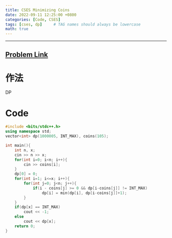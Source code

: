 ```yaml
---
title: CSES Minimizing Coins
date: 2022-09-11 12:25:00 +0800
categories: [Code, CSES]
tags: [cses, dp]     # TAG names should always be lowercase
math: true
---
```


---
## [Problem Link](https://cses.fi/problemset/task/1634/ "CSES-Minimizing Coins")

**作法**
===

DP


**Code**
===

```cpp
#include <bits/stdc++.h>
using namespace std;
vector<int> dp(1000005, INT_MAX), coins(105);

int main(){
    int n, x;
    cin >> n >> x;
    for(int i=0; i<n; i++){
        cin >> coins[i];
    }
    dp[0] = 0;
    for(int i=1; i<=x; i++){
        for(int j=0; j<n; j++){
            if(i - coins[j] >= 0 && dp[i-coins[j]] != INT_MAX)
                dp[i] = min(dp[i], dp[i-coins[j]]+1);
        }
    }
    if(dp[x] == INT_MAX) 
        cout << -1;
    else 
        cout << dp[x];
    return 0;
}
```